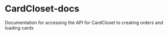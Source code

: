 # CardCloset-docs
Documentation for accessing the API for CardCloset to creating orders and loading cards
